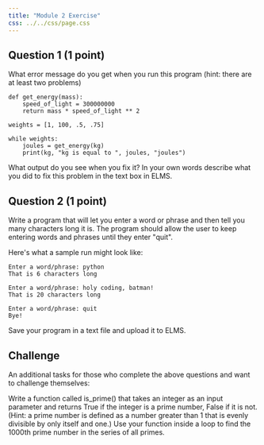 ```yaml
---
title: "Module 2 Exercise"
css: ../../css/page.css
---
```


## Question 1 (1 point)

What error message do you get when you run this program (hint: there are at least two problems)

``` {.python .numberLines}
def get_energy(mass):
    speed_of_light = 300000000
    return mass * speed_of_light ** 2

weights = [1, 100, .5, .75]

while weights:
    joules = get_energy(kg)
    print(kg, "kg is equal to ", joules, "joules")
```

What output do you see when you fix it? In your own words describe what you did to fix this problem in the text box in ELMS.


## Question 2 (1 point)

Write a program that will let you enter a word or phrase and then tell you many
characters long it is. The program should allow the user to keep entering words
and phrases until they enter "quit".

Here's what a sample run might look like:

``` {.python .numberLines}
Enter a word/phrase: python
That is 6 characters long

Enter a word/phrase: holy coding, batman!
That is 20 characters long

Enter a word/phrase: quit
Bye!
```

Save your program in a text file and upload it to ELMS.

## Challenge

An additional tasks for those who complete the above questions and want to challenge themselves:

Write a function called is_prime() that takes an integer as an input parameter and returns True if the integer is a prime number, False if it is not. (Hint: a prime number is defined as a number greater than 1 that is evenly divisible by only itself and one.)  Use your function inside a loop to find the 1000th prime number in the series of all primes.
